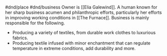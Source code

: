 #dnd/place #dnd/business 
Owner is [[Elia Galewind]]. A human known for her sharp business acumen and philanthropic efforts, particularly her efforts in improving working conditions in [[The Furnace]]. Business is mainly responsible for the following.
- Producing a variety of textiles, from durable work clothes to luxurious fabrics.
- Producing textile infused with minor enchantment that can regulate temperature in extreme conditions, add durability and more.